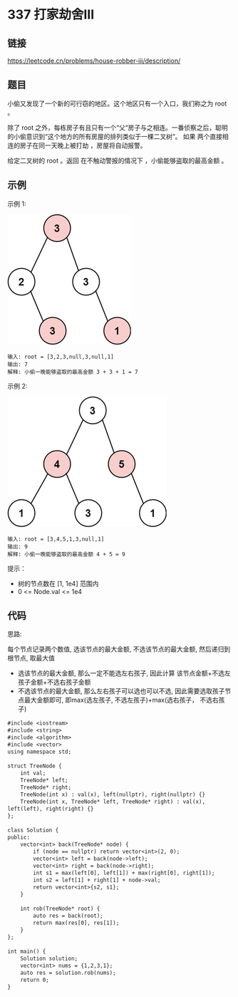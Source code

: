 # 337 打家劫舍Ⅲ
## 链接
https://leetcode.cn/problems/house-robber-iii/description/

## 题目 
小偷又发现了一个新的可行窃的地区。这个地区只有一个入口，我们称之为 root 。

除了 root 之外，每栋房子有且只有一个“父“房子与之相连。一番侦察之后，聪明的小偷意识到“这个地方的所有房屋的排列类似于一棵二叉树”。 如果 两个直接相连的房子在同一天晚上被打劫 ，房屋将自动报警。

给定二叉树的 root 。返回 在不触动警报的情况下 ，小偷能够盗取的最高金额 。

## 示例
示例 1:

![](img/17example1.jpg)
```
输入: root = [3,2,3,null,3,null,1]
输出: 7 
解释: 小偷一晚能够盗取的最高金额 3 + 3 + 1 = 7
```
示例 2:

![](img/17example2.jpg)
```
输入: root = [3,4,5,1,3,null,1]
输出: 9
解释: 小偷一晚能够盗取的最高金额 4 + 5 = 9
```

提示：

- 树的节点数在 [1, 1e4] 范围内
- 0 <= Node.val <= 1e4 

## 代码
思路:

每个节点记录两个数值, 选该节点的最大金额, 不选该节点的最大金额, 然后递归到根节点, 取最大值
- 选该节点的最大金额, 那么一定不能选左右孩子, 因此计算 该节点金额+不选左孩子金额+不选右孩子金额
- 不选该节点的最大金额, 那么左右孩子可以选也可以不选, 因此需要选取孩子节点最大金额即可, 即max(选左孩子, 不选左孩子)+max(选右孩子， 不选右孩子)

```
#include <iostream>
#include <string>
#include <algorithm>
#include <vector>
using namespace std;

struct TreeNode {
    int val;
    TreeNode* left;
    TreeNode* right;
    TreeNode(int x) : val(x), left(nullptr), right(nullptr) {}
    TreeNode(int x, TreeNode* left, TreeNode* right) : val(x), left(left), right(right) {}
};
 
class Solution {
public:
    vector<int> back(TreeNode* node) {
        if (node == nullptr) return vector<int>(2, 0);
        vector<int> left = back(node->left);
        vector<int> right = back(node->right);
        int s1 = max(left[0], left[1]) + max(right[0], right[1]);
        int s2 = left[1] + right[1] + node->val;
        return vector<int>{s2, s1};
    }
    
    int rob(TreeNode* root) {
        auto res = back(root);
        return max(res[0], res[1]);
    }
};

int main() {
    Solution solution;
    vector<int> nums = {1,2,3,1};
    auto res = solution.rob(nums);
    return 0;
}
```